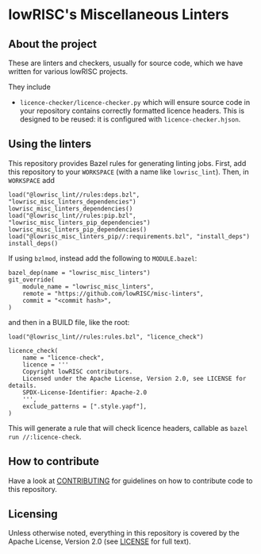 # lowRISC's Miscellaneous Linters

## About the project

These are linters and checkers, usually for source code, which we have written
for various lowRISC projects.

They include
* `licence-checker/licence-checker.py` which will ensure source code in your
  repository contains correctly formatted licence headers. This is designed to
  be reused: it is configured with `licence-checker.hjson`.

## Using the linters

This repository provides Bazel rules for generating linting jobs. First, add
this repository to your `WORKSPACE` (with a name like `lowrisc_lint`). Then,
in `WORKSPACE` add

```bazel
load("@lowrisc_lint//rules:deps.bzl", "lowrisc_misc_linters_dependencies")
lowrisc_misc_linters_dependencies()
load("@lowrisc_lint//rules:pip.bzl", "lowrisc_misc_linters_pip_dependencies")
lowrisc_misc_linters_pip_dependencies()
load("@lowrisc_misc_linters_pip//:requirements.bzl", "install_deps")
install_deps()
```

If using `bzlmod`, instead add the following to `MODULE.bazel`:

```bazel
bazel_dep(name = "lowrisc_misc_linters")
git_override(
    module_name = "lowrisc_misc_linters",
    remote = "https://github.com/lowRISC/misc-linters",
    commit = "<commit hash>",
)
```

and then in a BUILD file, like the root:

```bazel
load("@lowrisc_lint//rules:rules.bzl", "licence_check")

licence_check(
    name = "licence-check",
    licence = '''
    Copyright lowRISC contributors.
    Licensed under the Apache License, Version 2.0, see LICENSE for details.
    SPDX-License-Identifier: Apache-2.0
    ''',
    exclude_patterns = [".style.yapf"],
)
```

This will generate a rule that will check licence headers, callable as
`bazel run //:licence-check`.

## How to contribute

Have a look at [CONTRIBUTING](./CONTRIBUTING.md) for guidelines on how to
contribute code to this repository.

## Licensing

Unless otherwise noted, everything in this repository is covered by the Apache
License, Version 2.0 (see [LICENSE](./LICENSE) for full text).

